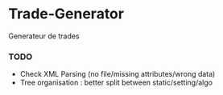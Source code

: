 # Trade-Generator
Generateur de trades

### TODO
- Check XML Parsing (no file/missing attributes/wrong data)
- Tree organisation : better split between static/setting/algo
